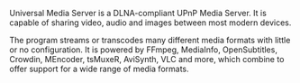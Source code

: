 Universal Media Server is a DLNA-compliant UPnP Media Server. It is capable of sharing video, audio and images between most modern devices.

The program streams or transcodes many different media formats with little or no configuration. It is powered by FFmpeg, MediaInfo, OpenSubtitles, Crowdin, MEncoder, tsMuxeR, AviSynth, VLC and more, which combine to offer support for a wide range of media formats.